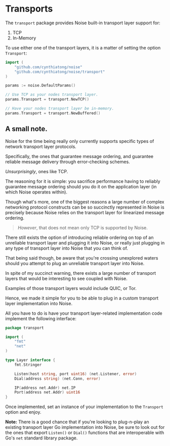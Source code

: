 # Transports

The `transport` package provides Noise built-in transport layer support for:

1. TCP
2. In-Memory

To use either one of the transport layers, it is a matter of setting the option `Transport`:

```go
import (
	"github.com/cynthiatong/noise"
	"github.com/cynthiatong/noise/transport"
)

params := noise.DefaultParams()

// Use TCP as your nodes transport layer.
params.Transport = transport.NewTCP()

// Have your nodes transport layer be in-memory.
params.Transport = transport.NewBuffered()
```

## A small note.

Noise for the time being really only currently supports specific types of network transport layer protocols.

Specifically, the ones that guarantee message ordering, and guarantee reliable message delivery through error-checking schemes.

_Unsurprisingly_, ones like TCP.

The reasoning for it is simple: you sacrifice performance having to reliably guarantee message ordering should you do it on the application layer (in which Noise operates within).

Though what's more, one of the biggest reasons a large number of complex networking protocol constructs can be so succinctly represented in Noise is precisely because Noise relies on the transport layer for linearized message ordering.

> _However_, that does not mean only TCP is supported by Noise.

There still exists the option of introducing reliable ordering on top of an unreliable transport layer and plugging it into Noise, or really just plugging in any type of transport layer into Noise that you can think of.

That being said though, be aware that you're crossing unexplored waters should you attempt to plug an unreliable transport layer into Noise.

In spite of my succinct warning, there exists a large number of transport layers that would be interesting to see coupled with Noise.

Examples of those transport layers would include QUIC, or Tor.

Hence, we made it simple for you to be able to plug in a custom transport layer implementation into Noise.

All you have to do is have your transport layer-related implementation code implement the following interface:

```go
package transport

import (
	"fmt"
	"net"
)

type Layer interface {
	fmt.Stringer

	Listen(host string, port uint16) (net.Listener, error)
	Dial(address string) (net.Conn, error)

	IP(address net.Addr) net.IP
	Port(address net.Addr) uint16
}
```

Once implemented, set an instance of your implementation to the `Transport` option and enjoy.

**Note:** There is a good chance that if you're looking to plug-n-play an existing transport layer Go implementation into Noise, be sure to look out for the ones that export `Listen()` or `Dial()` functions that are interoperable with Go's `net` standard library package.